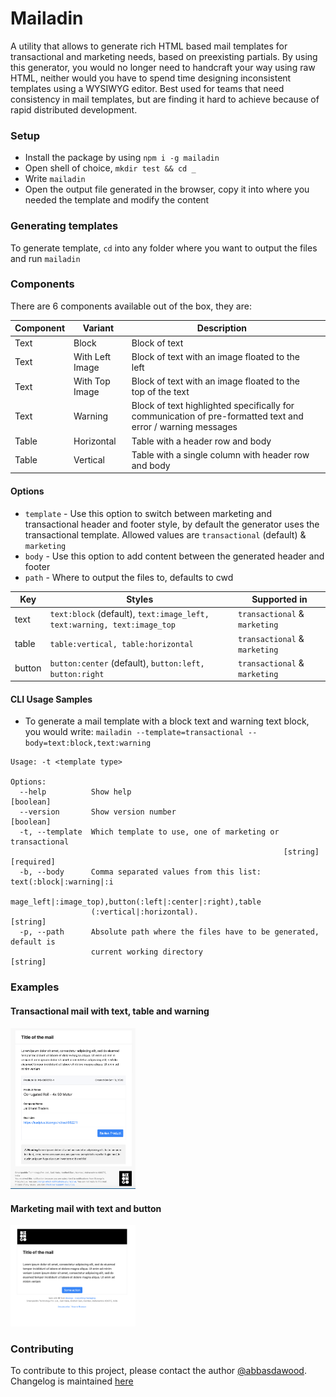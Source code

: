 # Mailadin
A utility that allows to generate rich HTML based mail templates for transactional and marketing needs, based on preexisting partials. By using this generator, you would no longer need to handcraft your way using raw HTML, neither would you have to spend time designing inconsistent templates using a WYSIWYG editor. Best used for teams that need consistency in mail templates, but are finding it hard to achieve because of rapid distributed development.

### Setup
- Install the package by using `npm i -g mailadin`
- Open shell of choice, `mkdir test && cd _`
- Write `mailadin`
- Open the output file generated in the browser, copy it into where you needed the template and modify the content

### Generating templates
To generate template, `cd` into any folder where you want to output the files and run `mailadin`

### Components
There are 6 components available out of the box, they are:

| Component | Variant                 |  Description |   |
|-----------|-------------------------|--------------|---|
| Text      | Block | Block of text | |
| Text      | With Left Image | Block of text with an image floated to the left | |
| Text      | With Top Image | Block of text with an image floated to the top of the text | |
| Text      | Warning | Block of text highlighted specifically for communication of pre-formatted text and error / warning messages | |
| Table      | Horizontal | Table with a header row and body | |
| Table      | Vertical | Table with a single column with header row and body | |

#### Options
- `template` - Use this option to switch between marketing and transactional header and footer style, by default the generator uses the transactional template. Allowed values are `transactional` (default) & `marketing`
- `body` - Use this option to add content between the generated header and footer
- `path` - Where to output the files to, defaults to cwd


| Key | Styles         | Supported in  |
|-----|----------------|---------------|
| text |`text:block` (default), `text:image_left, text:warning, text:image_top`| `transactional` & `marketing` |
| table | `table:vertical, table:horizontal` | `transactional` & `marketing` |
| button | `button:center` (default), `button:left, button:right` | `transactional` & `marketing` |


#### CLI Usage Samples
- To generate a mail template with a block text and warning text block, you would write: `mailadin --template=transactional --body=text:block,text:warning`

```
Usage: -t <template type>

Options:
  --help          Show help                                            [boolean]
  --version       Show version number                                  [boolean]
  -t, --template  Which template to use, one of marketing or transactional
                                                             [string] [required]
  -b, --body      Comma separated values from this list: text(:block|:warning|:i
                  mage_left|:image_top),button(:left|:center|:right),table
                  (:vertical|:horizontal).                              [string]
  -p, --path      Absolute path where the files have to be generated, default is
                  current working directory                             [string]

```

### Examples
#### Transactional mail with text, table and warning
<img src="img/example1.png" width="200">

#### Marketing mail with text and button
<img src="img/example2.png" width="200">

### Contributing
To contribute to this project, please contact the author [@abbasdawood](https://github.com/abbasdawood).
Changelog is maintained [here](CHANGELOG.md)
